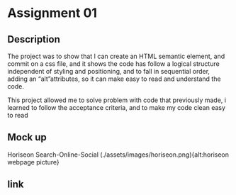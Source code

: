 # Assignment 01

## Description

The project was to show that I can create an HTML semantic element, and commit on a css file, and it shows the code has follow a logical structure independent of styling and positioning, and to fall in sequential order, adding an “alt”attributes, so it can make easy to read and understand the code.

This project allowed me to solve problem with code that previously made, i learned to follow the acceptance criteria, and to make my code clean easy to read

## Mock up 
Horiseon Search-Online-Social (./assets/images/horiseon.png){alt:horiseon webpage picture}

## link